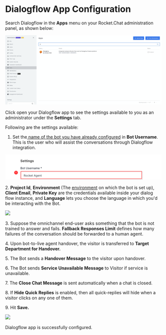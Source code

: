 # Dialogflow App Configuration

Search Dialogflow in the **Apps** menu on your Rocket.Chat administration panel, as shown below:

![](<../../../../../.gitbook/assets/image (460).png>)

Click open your Dialogflow app to see the settings available to you as an administrator under the **Settings** tab.

Following are the settings available:

1. Set the[ name of the bot you have already configured](https://docs.rocket.chat/guides/apps-guides/omnichannel-apps/dialogflow-app/dialogflow-app-configuration/bot-user-configuration) in **Bot Username**. This is the user who will assist the conversations through Dialogflow integration.

![](<../../../../../.gitbook/assets/image (455).png>)

2\. **Project Id**, **Environment** (The [environment](https://cloud.google.com/dialogflow/es/docs/agents-versions) on which the bot is set up), **Client Email**, **Private Key** are the credentials available inside your dialog flow instance, and **Language** lets you choose the language in which you'd be interacting with the Bot.

![](<../../../../../.gitbook/assets/2022-01-15\_19-13-30 (1) (1) (2) (1) (2).png>)

3\. Suppose the omnichannel end-user asks something that the bot is not trained to answer and fails. **Fallback Responses Limit** defines how many failures of the conversation should be forwarded to a human agent.

4\. Upon bot-to-live agent handover, the visitor is transferred to **Target Department for Handover.**

5\. The Bot sends a **Handover Message** to the visitor upon handover.

6\. The Bot sends **Service Unavailable Message** to Visitor if service is unavailable.

7\. The **Close Chat Message** is sent automatically when a chat is closed.

8\. If **Hide Quick Replies** is enabled, then all quick-replies will hide when a visitor clicks on any one of them.

9\. Hit **Save.**

![](<../../../../../.gitbook/assets/2021-12-12\_18-46-48 copy.png>)

Dialogflow app is successfully configured.
